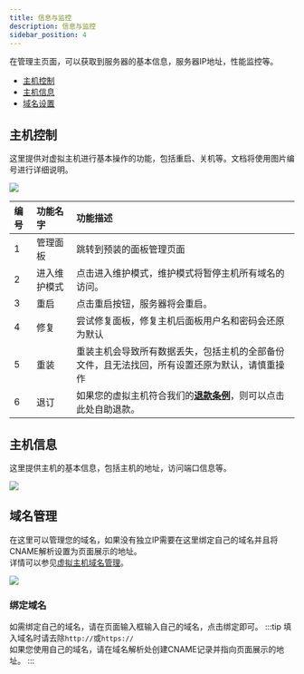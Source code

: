```yaml
---
title: 信息与监控
description: 信息与监控
sidebar_position: 4
---
```


在管理主页面，可以获取到服务器的基本信息，服务器IP地址，性能监控等。

* [主机控制](#主机控制)
* [主机信息](#主机信息)
* [域名设置](#域名管理)


## 主机控制

这里提供对虚拟主机进行基本操作的功能，包括重启、关机等。文档将使用图片编号进行详细说明。

![](https://cn-sy1.rains3.com/rainyun-assets/Pic/2023/12/img_1701831948_4273ef52027aa3de51c8d4c2e5d68d7b)

| 编号 | 功能名字   | 功能描述                                                       |
|:---|:-------|:-----------------------------------------------------------|
| 1  | 管理面板   | 跳转到预装的面板管理页面                                               |
| 2  | 进入维护模式 | 点击进入维护模式，维护模式将暂停主机所有域名的访问。                                 |
| 3  | 重启     | 点击重启按钮，服务器将会重启。                                            |
| 4  | 修复     | 尝试修复面板，修复主机后面板用户名和密码会还原为默认                                 |
| 5  | 重装     | 重装主机会导致所有数据丢失，包括主机的全部备份文件，且无法找回，所有设置还原为默认，请慎重操作            |
| 6  | 退订     | 如果您的虚拟主机符合我们的[**退款条例**](/docs/account/refund)，则可以点击此处自助退款。 |




## 主机信息

这里提供主机的基本信息，包括主机的地址，访问端口信息等。

![](https://cn-sy1.rains3.com/rainyun-assets/Pic/2023/12/img_1701934542_48ad98791b810aa0b8ad2e007459e325)


## 域名管理

在这里可以管理您的域名，如果没有独立IP需要在这里绑定自己的域名并且将CNAME解析设置为页面展示的地址。<br/>
详情可以参见[虚拟主机域名管理](/docs/rvh/domain)。

![](https://cn-sy1.rains3.com/rainyun-assets/Pic/2023/12/img_1701843807_6591bcf971d7b7a6dce4f4a37f4383a4)

### 绑定域名

如需绑定自己的域名，请在页面输入框输入自己的域名，点击绑定即可。
:::tip
填入域名时请去除`http://`或`https://`<br/>
如果您使用自己的域名，请在域名解析处创建CNAME记录并指向页面展示的地址。
:::
